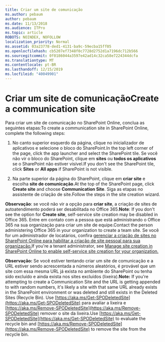 ```yaml
---
title: Criar um site de comunicação
ms.author: pebaum
author: pebaum
ms.date: 11/13/2018
ms.audience: ITPro
ms.topic: article
ROBOTS: NOINDEX, NOFOLLOW
localization_priority: Normal
ms.assetid: 03a23778-ded1-4131-ba9c-59ecba15ff05
ms.openlocfilehash: cb5207ef7348f0c7728d2752d1a7196dc712b566
ms.sourcegitcommit: 0f0186044a3597e42ad14c32ca58e7224344dcfa
ms.translationtype: MT
ms.contentlocale: pt-BR
ms.lasthandoff: 12/15/2019
ms.locfileid: "40049901"
---
```

# <a name="create-a-communication-site"></a><span data-ttu-id="877a8-102">Criar um site de comunicação</span><span class="sxs-lookup"><span data-stu-id="877a8-102">Create a communication site</span></span>

<span data-ttu-id="877a8-103">Para criar um site de comunicação no SharePoint Online, conclua as seguintes etapas:</span><span class="sxs-lookup"><span data-stu-id="877a8-103">To create a communication site in SharePoint Online, complete the following steps:</span></span> 
  
1. <span data-ttu-id="877a8-104">No canto superior esquerdo da página, clique no inicializador de aplicativos e selecione o bloco do SharePoint.</span><span class="sxs-lookup"><span data-stu-id="877a8-104">In the top left corner of the page, click the app launcher and select the SharePoint tile.</span></span> <span data-ttu-id="877a8-105">Se você não vir o bloco do SharePoint, clique em **sites** ou **todos os aplicativos** se o SharePoint não estiver visível.</span><span class="sxs-lookup"><span data-stu-id="877a8-105">If you don't see the SharePoint tile, click **Sites** or **All apps** if SharePoint is not visible.</span></span> 
    
2. <span data-ttu-id="877a8-106">Na parte superior da página do SharePoint, clique em **criar site** e escolha **site de comunicação**.</span><span class="sxs-lookup"><span data-stu-id="877a8-106">At the top of the SharePoint page, click **Create site** and choose **Communication Site**.</span></span> <span data-ttu-id="877a8-107">Siga as etapas no assistente de criação de site.</span><span class="sxs-lookup"><span data-stu-id="877a8-107">Follow the steps in the site creation wizard.</span></span> 
    
 <span data-ttu-id="877a8-108">**Observação**: se você não vir a opção para **criar site**, a criação de sites de autoatendimento poderá ser desabilitada no Office 365.</span><span class="sxs-lookup"><span data-stu-id="877a8-108">**Note**: If you don't see the option for **Create site**, self-service site creation may be disabled in Office 365.</span></span> <span data-ttu-id="877a8-109">Entre em contato com a pessoa que está administrando o Office 365 na sua organização para criar um site de equipe.</span><span class="sxs-lookup"><span data-stu-id="877a8-109">Contact the person administering Office 365 in your organization to create a team site.</span></span> <span data-ttu-id="877a8-110">Se você for um administrador de locatários, confira [gerenciar a criação de sites no SharePoint Online para habilitar a criação de site pessoal para sua organização.](https://go.microsoft.com/fwlink/?linkid=2018780)</span><span class="sxs-lookup"><span data-stu-id="877a8-110">If you're a tenant administrator, see [Manage site creation in SharePoint Online to enable self-service site creation for your organization.](https://go.microsoft.com/fwlink/?linkid=2018780)</span></span>
  
 <span data-ttu-id="877a8-111">**Observação:** Se você estiver tentando criar um site de comunicação e a URL estiver sendo acrescentada a números aleatórios, é provável que um site com essa mesma URL já exista no ambiente do SharePoint ou tenha sido excluído e ainda exista nos sites excluídos (lixeira).</span><span class="sxs-lookup"><span data-stu-id="877a8-111">**Note:** If you're attempting to create a Communication Site and the URL is getting appended to with random numbers, it's likely a site with that same URL already exists in the SharePoint environment or was deleted and still exists in the Deleted Sites (Recycle Bin).</span></span> <span data-ttu-id="877a8-112">Use [https://aka.ms/Get-SPODeletedSite](https://aka.ms/Get-SPODeletedSite) para avaliar a lixeira e [https://aka.ms/Remove-SPODeletedSite](https://aka.ms/Remove-SPODeletedSite) remover o site da lixeira.</span><span class="sxs-lookup"><span data-stu-id="877a8-112">Use [https://aka.ms/Get-SPODeletedSite](https://aka.ms/Get-SPODeletedSite) to evaluate the recycle bin and [https://aka.ms/Remove-SPODeletedSite](https://aka.ms/Remove-SPODeletedSite) to remove the site from the recycle bin.</span></span> 
  

